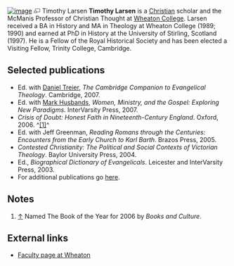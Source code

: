 [![image](images/1/10/Larsen.jpg)](http://www.theopedia.com/File:Larsen.jpg)
[![image](data:image/png;base64,iVBORw0KGgoAAAANSUhEUgAAAA8AAAALCAAAAACFLIiAAAAAAnRSTlMA/1uRIrUAAABPSURBVAjXY/j///+5vXDwjAHIr26ZAgXZe8H8a/+hoIcw/9nevdVL9+79DuPvzQYZFPUezu8BMZLXgkExnD8HAu6hqv//n+HZVjD4DuUDAKlChD3fj6aPAAAAAElFTkSuQmCC)](http://www.theopedia.com/File:Larsen.jpg "Enlarge")
Timothy Larsen
**Timothy Larsen** is a [Christian](Christian "Christian") scholar
and the McManis Professor of Christian Thought at
[Wheaton College](Wheaton_College "Wheaton College"). Larsen
received a BA in History and MA in Theology at Wheaton College
(1989; 1990) and earned at PhD in History at the University of
Stirling, Scotland (1997). He is a Fellow of the Royal Historical
Society and has been elected a Visiting Fellow, Trinity College,
Cambridge.


## Selected publications

-   Ed. with [Daniel Treier](Daniel_Treier "Daniel Treier"),
    *The Cambridge Companion to Evangelical Theology*. Cambridge, 2007.
-   Ed. with [Mark Husbands](Mark_Husbands "Mark Husbands"),
    *Women, Ministry, and the Gospel: Exploring New Paradigms*.
    InterVarsity Press, 2007.
-   *Crisis of Doubt: Honest Faith in Nineteenth-Century England*.
    Oxford, 2006. ^[[1]](#note-0)^
-   Ed. with Jeff Greenman,
    *Reading Romans through the Centuries: Encounters from the Early Church to Karl Barth*.
    Brazos Press, 2005.
-   *Contested Christianity: The Political and Social Contexts of Victorian Theology*.
    Baylor University Press, 2004.
-   Ed., *Biographical Dictionary of Evangelicals*. Leicester and
    InterVarsity Press, 2003.
-   For additional publications go
    [here](http://www.wheaton.edu/Theology/Faculty/larsen/publications.html).

## Notes

1.  [↑](#ref-0) Named The Book of the Year for 2006 by
    *Books and Culture*.

## External links

-   [Faculty page at Wheaton](http://www.wheaton.edu/Theology/Faculty/larsen/index.html)



